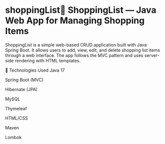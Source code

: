 # shoppingList🛒 ShoppingList — Java Web App for Managing Shopping Items
ShoppingList is a simple web-based CRUD application built with Java Spring Boot. It allows users to add, view, edit, and delete shopping list items through a web interface. The app follows the MVC pattern and uses server-side rendering with HTML templates.

🧰 Technologies Used
Java 17

Spring Boot (MVC)

Hibernate (JPA)

MySQL

Thymeleaf

HTML/CSS

Maven

Lombok
